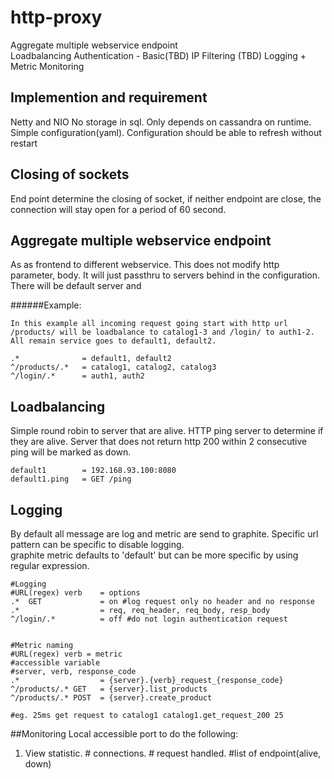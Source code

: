 http-proxy
==========
  Aggregate multiple webservice endpoint  
  Loadbalancing
  Authentication - Basic(TBD)
  IP Filtering (TBD)
  Logging + Metric
  Monitoring 

## Implemention and requirement
  Netty and NIO
  No storage in sql. Only depends on cassandra on runtime.
  Simple configuration(yaml).  Configuration should be able to refresh without restart

## Closing of sockets
  End point determine the closing of socket, if neither endpoint are close, the connection will stay open for a period of 60 second.

## Aggregate multiple webservice endpoint
  As as frontend to different webservice.  This does not modify http parameter, body.  It will just passthru to servers behind in the configuration.  There will be default server and

######Example: 
```
In this example all incoming request going start with http url /products/ will be loadbalance to catalog1-3 and /login/ to auth1-2.  All remain service goes to default1, default2.

.*		 		= default1, default2
^/products/.*	= catalog1, catalog2, catalog3
^/login/.*		= auth1, auth2
```  

## Loadbalancing
  Simple round robin to server that are alive.  HTTP ping server to determine if they are alive.  Server that does not return http 200 within 2 consecutive ping will be marked as down.

```
default1 		= 192.168.93.100:8080
default1.ping 	= GET /ping
```

## Logging
  By default all message are log and metric are send to graphite.
  Specific url pattern can be specific to disable logging.  
  graphite metric defaults to 'default' but can be more specific by using regular expression.

```
#Logging
#URL(regex)	verb	= options
.*	GET				= on #log request only no header and no response
.*					= req, req_header, req_body, resp_body 
^/login/.* 			= off #do not login authentication request


#Metric naming
#URL(regex)	verb = metric
#accessible variable
#server, verb, response_code
.* 					= {server}.{verb}_request_{response_code} 
^/products/.* GET	= {server}.list_products
^/products/.* POST	= {server}.create_product

#eg. 25ms get request to catalog1 catalog1.get_request_200 25

```  
##Monitoring
Local accessible port to do the following:
1. View statistic. # connections. # request handled. #list of endpoint(alive, down)

  


